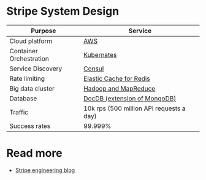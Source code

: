# Stripe System Design

| Purpose                 | Service                                                                                                                                           |
|-------------------------|---------------------------------------------------------------------------------------------------------------------------------------------------|
| Cloud platform          | [AWS](https://stripe.com/blog/aws-reserved-instances)                                                                                             |
| Container Orchestration | [Kubernates](https://stripe.com/blog/railyard-training-models)                                                                                    |
| Service Discovery       | [Consul](https://stripe.com/blog/service-discovery-at-stripe)                                                                                     |
| Rate limiting           | [Elastic Cache for Redis](https://stripe.com/blog/rate-limiters)                                                                                  |
| Big data cluster        | [Hadoop and MapReduce](https://stripe.com/blog/online-migrations)                                                                                 |
| Database                | [DocDB (extension of MongoDB)](https://stripe.com/blog/how-stripes-document-databases-supported-99.999-uptime-with-zero-downtime-data-migrations) |
| Traffic                 | 10k rps (500 million API requests a day)                                                                                                          |
| Success rates           | 99.999%                                                                                                                                                  |

# Read more
- [Stripe engineering blog](https://stripe.com/blog/engineering)
